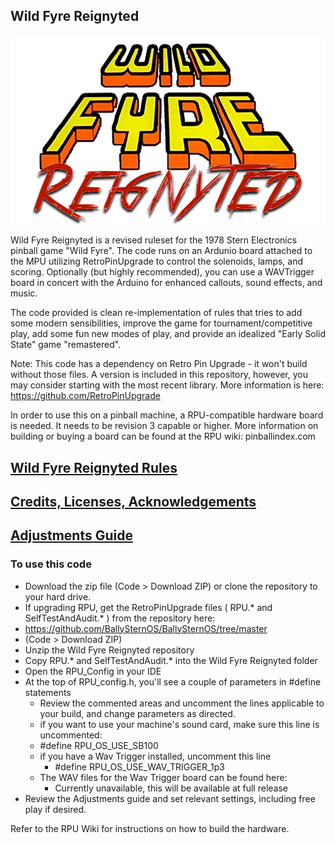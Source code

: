 ## Wild Fyre Reignyted

![WildFyreReignytedGH.png](WildFyreReignytedGH.png)

Wild Fyre Reignyted is a revised ruleset for the 1978 Stern Electronics pinball game "Wild Fyre". The code runs on an Ardunio board attached to the MPU utilizing RetroPinUpgrade to control the solenoids, lamps, and scoring. Optionally (but highly recommended), you can use a WAVTrigger board in concert with the Arduino for enhanced callouts, sound effects, and music.

The code provided is clean re-implementation of rules that tries to add some modern sensibilities, improve the game for tournament/competitive play, add some fun new modes of play, and provide an idealized "Early Solid State" game "remastered".

Note: This code has a dependency on Retro Pin Upgrade - it won't build without those files. A version is included in this repository, however, you may consider starting with the most recent library. More information is here:
https://github.com/RetroPinUpgrade

In order to use this on a pinball machine, a RPU-compatible hardware board is needed. It needs to be revision 3 capable or higher. More information on building or buying a board can be found at the RPU wiki: pinballindex.com

## [Wild Fyre Reignyted Rules](RULES.md)
## [Credits, Licenses, Acknowledgements](CREDITS.md)
## [Adjustments Guide](ADJUSTMENTS.md)

### To use this code
* Download the zip file (Code > Download ZIP) or clone the repository to your hard drive.  
* If upgrading RPU, get the RetroPinUpgrade files ( RPU.* and SelfTestAndAudit.* ) from the repository here:  
 * https://github.com/BallySternOS/BallySternOS/tree/master
 * (Code > Download ZIP)
* Unzip the Wild Fyre Reignyted repository
* Copy RPU.* and SelfTestAndAudit.* into the Wild Fyre Reignyted folder
* Open the RPU_Config in your IDE
* At the top of RPU_config.h, you'll see a couple of parameters in #define statements
  * Review the commented areas and uncomment the lines applicable to your build, and change parameters as directed.
  * if you want to use your machine's sound card, make sure this line is uncommented:  
   * #define RPU_OS_USE_SB100
  * if you have a Wav Trigger installed, uncomment this line 
    * #define RPU_OS_USE_WAV_TRIGGER_1p3 
  * The WAV files for the Wav Trigger board can be found here:  
    * Currently unavailable, this will be available at full release  
* Review the Adjustments guide and set relevant settings, including free play if desired.
    
  
Refer to the RPU Wiki for instructions on how to build the hardware.  
